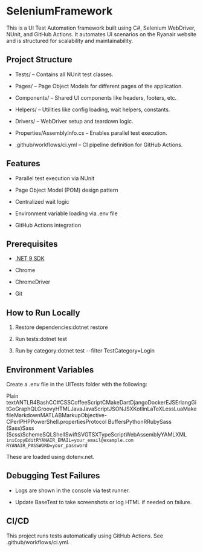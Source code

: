 SeleniumFramework
=================

This is a UI Test Automation framework built using C#, Selenium WebDriver, NUnit, and GitHub Actions. It automates UI scenarios on the Ryanair website and is structured for scalability and maintainability.

Project Structure
-----------------

*   Tests/ – Contains all NUnit test classes.
    
*   Pages/ – Page Object Models for different pages of the application.
    
*   Components/ – Shared UI components like headers, footers, etc.
    
*   Helpers/ – Utilities like config loading, wait helpers, constants.
    
*   Drivers/ – WebDriver setup and teardown logic.
    
*   Properties/AssemblyInfo.cs – Enables parallel test execution.
    
*   .github/workflows/ci.yml – CI pipeline definition for GitHub Actions.
    

Features
--------

*   Parallel test execution via NUnit
    
*   Page Object Model (POM) design pattern
    
*   Centralized wait logic
    
*   Environment variable loading via .env file
    
*   GitHub Actions integration
    

Prerequisites
-------------

*   [.NET 9 SDK](https://dotnet.microsoft.com/)
    
*   Chrome
    
*   ChromeDriver
    
*   Git
    

How to Run Locally
------------------

1.  Restore dependencies:dotnet restore
    
2.  Run tests:dotnet test
    
3.  Run by category:dotnet test --filter TestCategory=Login
    

Environment Variables
---------------------

Create a .env file in the UITests folder with the following:

Plain textANTLR4BashCC#CSSCoffeeScriptCMakeDartDjangoDockerEJSErlangGitGoGraphQLGroovyHTMLJavaJavaScriptJSONJSXKotlinLaTeXLessLuaMakefileMarkdownMATLABMarkupObjective-CPerlPHPPowerShell.propertiesProtocol BuffersPythonRRubySass (Sass)Sass (Scss)SchemeSQLShellSwiftSVGTSXTypeScriptWebAssemblyYAMLXML`   iniCopyEditRYANAIR_EMAIL=your_email@example.com  RYANAIR_PASSWORD=your_password   `

These are loaded using dotenv.net.

Debugging Test Failures
-----------------------

*   Logs are shown in the console via test runner.
    
*   Update BaseTest to take screenshots or log HTML if needed on failure.
    

CI/CD
-----

This project runs tests automatically using GitHub Actions. See .github/workflows/ci.yml.